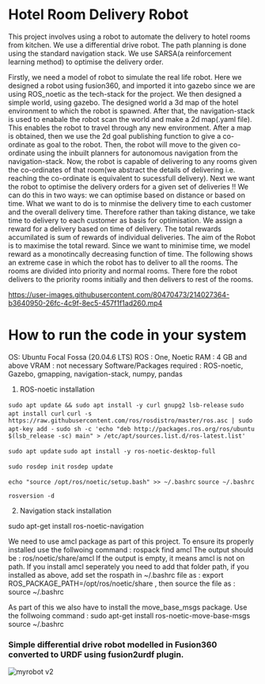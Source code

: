 # Hotel Room Delivery Robot
This project involves using a robot to automate the delivery to hotel rooms from kitchen. We use a differential drive robot. The path planning is done using the standard navigation stack. We use SARSA(a reinforcement learning method) to optimise the delivery order. 

Firstly, we need a model of robot to simulate the real life robot. Here we designed a robot using fusion360, and imported it into gazebo since we are using ROS_noetic as the tech-stack for the project. We then designed a simple world, using gazebo. The designed world a 3d map of the hotel environment to which the robot is spawned. After that, the navigation-stack is used to enabale the robot scan the world and make a 2d map(.yaml file). This enables the robot to travel through any new environment. After a map is obtained, then we use the 2d goal publishing function to give a co-ordinate as goal to the robot. Then, the robot will move to the given co-ordinate using the inbuilt planners for autonomous navigation from the navigation-stack. Now, the robot is capable of delivering to any rooms given the co-ordinates of that room(we abstract the details of delivering i.e. reaching the co-ordinate is equivalent to sucessfull delivery). Next we want the robot to optimise the delivery orders for a given set of deliveries !! We can do this in two ways: we can optimise based on distance or based on time. What we want to do is to minmise the delivery time to each customer and the overall delivery time. Therefore rather than taking distance, we take time to delivery to each customer as basis for optimisation. We assign a reward for a delivery based on time of delivery. The total rewards accumilated is sum of rewards of individual deliveries. The aim of the Robot is to maximise the total reward. Since we want to minimise time, we model reward as a monotincally decreasing function of time. 
The following shows an extreme case in which the robot has to deliver to all the rooms. The rooms are divided into priority and normal rooms. There fore the robot delivers to the priority rooms initially and then delivers to rest of the rooms.

https://user-images.githubusercontent.com/80470473/214027364-b3640950-26fc-4c9f-8ec5-457f1f1ad260.mp4

# How to run the code in your system
OS: Ubuntu Focal Fossa  (20.04.6 LTS)
ROS : One, Noetic
RAM : 4 GB and above
VRAM : not necessary
Software/Packages required : ROS-noetic, Gazebo, gmapping, navigation-stack, numpy, pandas


1. ROS-noetic installation

`sudo apt update && sudo apt install -y curl gnupg2 lsb-release`
`sudo apt install curl`
`curl -s https://raw.githubusercontent.com/ros/rosdistro/master/ros.asc | sudo apt-key add -`
`sudo sh -c 'echo "deb http://packages.ros.org/ros/ubuntu $(lsb_release -sc) main" > /etc/apt/sources.list.d/ros-latest.list'`

`sudo apt update`
`sudo apt install -y ros-noetic-desktop-full`

`sudo rosdep init`
`rosdep update`

`echo "source /opt/ros/noetic/setup.bash" >> ~/.bashrc`
`source ~/.bashrc`

`rosversion -d`

2. Navigation stack installation

sudo apt-get install ros-noetic-navigation

We need to use amcl package as part of this project. To ensure its properly installed use the follwoing command : rospack find amcl
The output should be : ros/noetic/share/amcl
If the output is empty, it means amcl is not on path. If you install amcl seperately you need to add that folder path, if you installed as above, add set the rospath in ~/.bashrc file as : export ROS_PACKAGE_PATH=/opt/ros/noetic/share , then source the file as : source ~/.bashrc

As part of this we also have to install the move_base_msgs package. Use the follwoing command :
 sudo apt-get install ros-noetic-move-base-msgs
 source ~/.bashrc


### Simple differential drive robot modelled in Fusion360 converted to URDF using fusion2urdf plugin.

![myrobot v2](https://user-images.githubusercontent.com/34794384/128828685-a920a91f-5c05-4c24-ba0a-f219379fc0f2.png)





